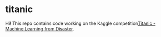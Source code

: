 # titanic

Hi! This repo contains code working on the Kaggle competition[Titanic - Machine Learning from Disaster](https://www.kaggle.com/c/titanic).
